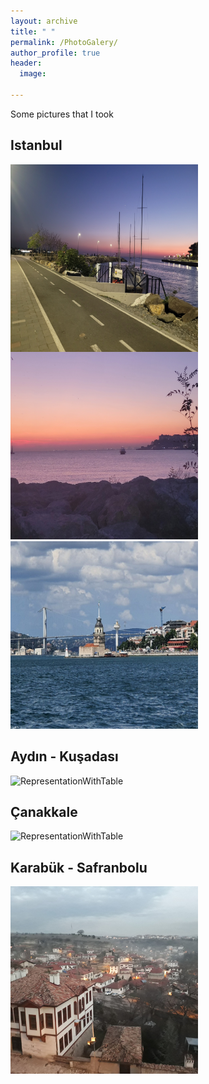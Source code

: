 ```yaml
---
layout: archive
title: " "
permalink: /PhotoGalery/
author_profile: true
header:
  image: 
  
---
```


Some pictures that I took

## Istanbul

<img src="../galery/ist1.jpg" alt="ist1" width="300" height="300" style="float:left">
<img src="../galery/ist2.jpg" alt="ist2" width="300" height="300">
<img src="../galery/ist3.jpg" alt="ist3" width="300" height="300">



## Aydın - Kuşadası

<img src="../WebDesignsFolder/.." alt="RepresentationWithTable">

## Çanakkale

<img src="../WebDesignsFolder/.." alt="RepresentationWithTable">


## Karabük - Safranbolu

<img src="../galery/safranbolu1.jpg" alt="safranbolu1" width="300" height="300" style="float:left">

